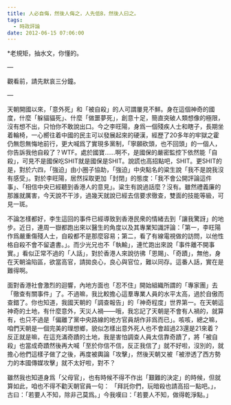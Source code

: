 ```yaml
---
title: 人必自侮，然後人侮之，人先低B，然後人曰之。
tags:
  - 時政評論
date: 2012-06-15 07:06:00
---
```


*老規矩，抽水文，你懂的。

&#8212;

觀看前，請先默哀三分鐘。

&#8212;

天朝開國以來，「意外死」和「被自殺」的人可謂屢見不鮮。身在這個神奇的國度，什麼「躲貓貓死」、什麼「做噩夢死」，創意十足，簡直突破人類想像的極限，沒有想不出，只怕你不敢說出口。今之李旺陽，身爲一個殘疾人士和瞎子，長期坐着輪椅，一心嚮往着中國的民主可以發展起來的硬漢，經歷了20多年的牢獄之霍仍無怨無悔地前行，更大喊爲了實現多黨制，「寧願砍頭，也不回頭」的一個人，你告訴我他自殺了？WTF。處於國寶……啊不，是國保的嚴密監控下依然能「自殺」，可見不是國保吃SHIT就是國保是SHIT。說謊也高招點吧，SHIT。更SHIT的是，對於六四，「強迫」由小圈子協助，「強迫」中央點名的粱生說「我不是說我沒有感受」。對於李旺陽，居然採取更加「封閉」的態度：「我不會公開評論這件事」、「相信中央已經聽到香港人的意見」。粱生有說過話麼？沒有。雖然禮義廉的那誰就厲害，今天說不干涉，過幾天就說已經去信要求徹查，雙面的技能等級，可見一斑。

不論怎樣都好，李生這回的事件已經導致到香港民衆的情緒去到「讓我驚訝」的地步。近日，連周一嶽都跑出來以醫生的角度以及其專業知識評論：「第一，李旺陽作爲嚴重傷殘人士，自殺都不是那麼容易；第二，看了有線電視做的訪問，以他性格自殺不會不留遺書。」。而少光兄也不「執輸」，連忙跑出來說「事件離不開事實。」看似正常不過的「人話」，對於香港人來說彷彿「恩賜」、「奇蹟」，無他，身在天朝淪陷區，欲當高官，請拋良心，良心與官位，難以同存。這番人話，實在是難得啊。

面對香港社會激烈的迴響，內地方面也「忍不住」開始組織所謂的「專家團」去「徹查有關事件」了。不過嘛，我比較擔心這羣專業人員的水平太高，過於自傲而查錯了。你也知道，我國天朝的「調查報告」的「神奇程度」世界第一。在天朝這神奇的土地，有什麼意外，天災人禍——哦，我忘記了天朝是不會有人禍的，就算有，也只不過是「偏離了黨中央路線的地方官員胡作非爲而已」。咳咳，總之嘛，咱們天朝是一個完美的理想鄉，貌似怎樣出意外死人也不會超過23還是21來着？反正就是嘛，在這充滿奇蹟的土地，我是害怕調查人員太信靠奇蹟了，將「被自殺」也當成奇蹟然後再大喊「至於你信不信，反正我信了」就不好啦，沒別的，就擔心他們這樣子做了之後，再度被輿論「攻擊」，然後天朝又被「被滲透了西方勢力的本國傳媒攻擊」就不太好啦，對不？

雖然我也知道身爲「父母官」，也有時候不得不作出「艱難的決定」的時候，但就算如此，咱也不得不勸天朝官員一句： 「拜託你們，玩暗殺也請高招一點吧。」，古曰：「若要人不知，除非己莫爲。」今我嘆曰：「若要人不知，做得乾淨點。」